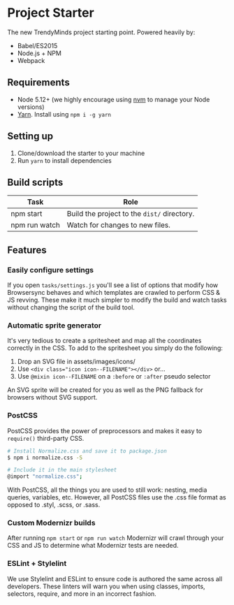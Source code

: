 # Project Starter
The new TrendyMinds project starting point. Powered heavily by:

* Babel/ES2015
* Node.js + NPM
* Webpack

## Requirements
* Node 5.12+ (we highly encourage using [nvm](https://github.com/creationix/nvm) to manage your Node versions)
* [Yarn](https://yarnpkg.com/). Install using `npm i -g yarn`

## Setting up
1. Clone/download the starter to your machine
2. Run `yarn` to install dependencies

## Build scripts
| Task          | Role                                              |
|---------------|---------------------------------------------------|
| npm start     | Build the project to the `dist/` directory.       |
| npm run watch | Watch for changes to new files.                   |

## Features

### Easily configure settings
If you open `tasks/settings.js` you'll see a list of options that modify how Browsersync behaves and which templates are crawled to perform CSS & JS revving. These make it much simpler to modify the build and watch tasks without changing the script of the build tool.

### Automatic sprite generator
It's very tedious to create a spritesheet and map all the coordinates correctly in the CSS. To add to the spritesheet you simply do the following:

1. Drop an SVG file in assets/images/icons/
2. Use `<div class="icon icon--FILENAME"></div>` or...
2. Use `@mixin icon--FILENAME` on a `:before` or `:after` pseudo selector

An SVG sprite will be created for you as well as the PNG fallback for browsers without SVG support.

### PostCSS
PostCSS provides the power of preprocessors and makes it easy to `require()` third-party CSS.

```sh
# Install Normalize.css and save it to package.json
$ npm i normalize.css -S

# Include it in the main stylesheet
@import "normalize.css";
```

With PostCSS, all the things you are used to still work: nesting, media queries, variables, etc. However, all PostCSS files use the .css file format as opposed to .styl, .scss, or .sass.

### Custom Modernizr builds
After running `npm start` or `npm run watch` Modernizr will crawl through your CSS and JS to determine what Modernizr tests are needed.

### ESLint + Stylelint
We use Stylelint and ESLint to ensure code is authored the same across all developers. These linters will warn you when using classes, imports, selectors, require, and more in an incorrect fashion.
